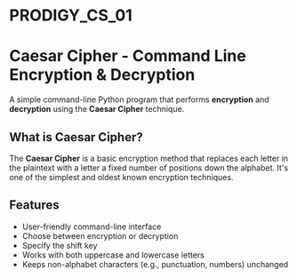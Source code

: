 # PRODIGY_CS_01
# Caesar Cipher - Command Line Encryption & Decryption

A simple command-line Python program that performs **encryption** and **decryption** using the **Caesar Cipher** technique.

##  What is Caesar Cipher?

The **Caesar Cipher** is a basic encryption method that replaces each letter in the plaintext with a letter a fixed number of positions down the alphabet. It's one of the simplest and oldest known encryption techniques.

## Features

- User-friendly command-line interface
- Choose between encryption or decryption
- Specify the shift key
- Works with both uppercase and lowercase letters
- Keeps non-alphabet characters (e.g., punctuation, numbers) unchanged
